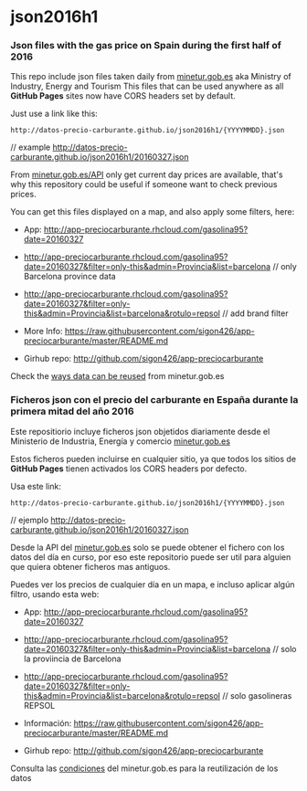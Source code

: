 # json2016h1

### Json files with the gas price on Spain during the first half of 2016

This repo include json files taken daily from [minetur.gob.es](https://sedeaplicaciones.minetur.gob.es/ServiciosRESTCarburantes/PreciosCarburantes/EstacionesTerrestres/)
 aka Ministry of Industry, Energy and Tourism
This files that can be used anywhere as all **GitHub Pages** sites now have CORS headers set by default.

Just use a link like this:

```
http://datos-precio-carburante.github.io/json2016h1/{YYYYMMDD}.json
```

// example
http://datos-precio-carburante.github.io/json2016h1/20160327.json

From  [minetur.gob.es/API](https://sedeaplicaciones.minetur.gob.es/ServiciosRESTCarburantes/PreciosCarburantes/EstacionesTerrestres/) only get current day prices are available, that's why this repository could be useful if someone want to check previous prices.

You can get this files displayed on a map, and also apply some filters, here:

* App: http://app-preciocarburante.rhcloud.com/gasolina95?date=20160327
* http://app-preciocarburante.rhcloud.com/gasolina95?date=20160327&filter=only-this&admin=Provincia&list=barcelona // only Barcelona province data
* http://app-preciocarburante.rhcloud.com/gasolina95?date=20160327&filter=only-this&admin=Provincia&list=barcelona&rotulo=repsol // add brand filter

* More Info: https://raw.githubusercontent.com/sigon426/app-preciocarburante/master/README.md
* Girhub repo: http://github.com/sigon426/app-preciocarburante

Check the [ways data can be reused](http://sede.minetur.gob.es/en-US/datosabiertos/Paginas/modalidades-reutilizacion.aspx) from minetur.gob.es

### Ficheros json con el precio del carburante en España durante la primera mitad del año 2016

Este repositiorio incluye ficheros json objetidos diariamente desde el Ministerio de Industria, Energía y comercio  [minetur.gob.es](http://sedeaplicaciones.minetur.gob.es/ServiciosRESTCarburantes/PreciosCarburantes/EstacionesTerrestres/)

Estos ficheros pueden incluirse en cualquier sitio, ya que todos los sitios de **GitHub Pages** tienen activados los CORS headers por defecto.

Usa este link:

```
http://datos-precio-carburante.github.io/json2016h1/{YYYYMMDD}.json
```

// ejemplo
http://datos-precio-carburante.github.io/json2016h1/20160327.json

Desde la API del [minetur.gob.es](https://sedeaplicaciones.minetur.gob.es/ServiciosRESTCarburantes/PreciosCarburantes/EstacionesTerrestres/) solo se puede obtener el fichero con los datos del día en curso, por eso este repositorio puede ser util para alguien que quiera obtener ficheros mas antiguos.

Puedes ver los precios de cualquier día en un mapa, e incluso aplicar algún filtro, usando esta web:

* App: http://app-preciocarburante.rhcloud.com/gasolina95?date=20160327
* http://app-preciocarburante.rhcloud.com/gasolina95?date=20160327&filter=only-this&admin=Provincia&list=barcelona // solo la proviincia de Barcelona
* http://app-preciocarburante.rhcloud.com/gasolina95?date=20160327&filter=only-this&admin=Provincia&list=barcelona&rotulo=repsol // solo gasolineras REPSOL

* Información: https://raw.githubusercontent.com/sigon426/app-preciocarburante/master/README.md
* Girhub repo: http://github.com/sigon426/app-preciocarburante

Consulta las [condiciones](http://sede.minetur.gob.es/es-ES/Paginas/aviso.aspx#Reutilizacion) del minetur.gob.es para la reutilización de los datos

